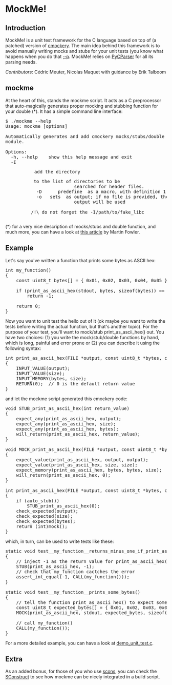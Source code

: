 MockMe! 
=======

Introduction
------------

MockMe! is a unit test framework for the C language based on top of (a patched)
version of <a href="http://code.google.com/p/cmockery/">cmockery</a>. The main idea behind
this framework is to avoid manually writing mocks and stubs for your unit tests
(you know what happens when you do that <a href="http://www.youtube.com/watch?v=T-Qn_-F2x1c">;-p</a>.
MockMe! relies on <a href="http://code.google.com/p/pycparser/">PyCParser</a> for all its parsing
needs.

*Contributors*: Cédric Meuter, Nicolas Maquet with guidance by Erik Talboom

mockme
------

At the heart of this, stands the mockme script. It acts as a C preprocessor that
auto-magically generates proper mocking and stubbing function for your double (*).
It has a simple command line interface:

<pre>
$ ./mockme --help
Usage: mockme [options] <INFILE>

Automatically generates and add cmockery mocks/stubs/double functions to a C
module.

Options:
  -h, --help    show this help message and exit
  -I <DIR>      add the directory <DIR> to the list of directories to be
                searched for header files.
  -D <NAME>     predefine <NAME> as a macro, with definition 1
  -o <OUTFILE>  sets <OUTFILE> as output; if no file is provided, the standard
                output will be used

/!\ do not forget the -I/path/to/fake_libc
</pre>

(*) for a very nice description of mocks/stubs and double function, and much more, you 
    can have a look at <a href="http://martinfowler.com/articles/mocksArentStubs.html">this article</a>
    by Martin Fowler.


Example
-------
Let's say you've written a function that prints some bytes as ASCII hex:

<pre>
int my_function()
{
	const uint8_t bytes[] = { 0x01, 0x02, 0x03, 0x04, 0x05 };

	if (print_as_ascii_hex(stdout, bytes, sizeof(bytes)) == -1)
		return -1;

	return 0;
}
</pre>

Now you want to unit test the hello out of it (ok maybe you want to write 
the tests before writing the actual function, but that's another topic).
For the purpose of your test, you'll want to mock/stub print_as_ascii_hex() out.
You have two choices: (1) you write the mock/stub/double functions by hand,
which is long, painful and error prone or (2) you can describe it using the
following syntax:

<pre>
int print_as_ascii_hex(FILE *output, const uint8_t *bytes, const size_t size)
{
    INPUT_VALUE(output);
    INPUT_VALUE(size);
    INPUT_MEMORY(bytes, size);  
    RETURN(0);	// 0 is the default return value
}
</pre>

and let the mockme script generated this cmockery code:

<pre>
void STUB_print_as_ascii_hex(int return_value)
{
    expect_any(print_as_ascii_hex, output);
    expect_any(print_as_ascii_hex, size);
    expect_any(print_as_ascii_hex, bytes);
    will_return(print_as_ascii_hex, return_value);
}

void MOCK_print_as_ascii_hex(FILE *output, const uint8_t *bytes, const size_t size)
{
    expect_value(print_as_ascii_hex, output, output);
    expect_value(print_as_ascii_hex, size, size);
    expect_memory(print_as_ascii_hex, bytes, bytes, size);
    will_return(print_as_ascii_hex, 0);
}

int print_as_ascii_hex(FILE *output, const uint8_t *bytes, const size_t size)
{
    if (auto_stub())
        STUB_print_as_ascii_hex(0);
    check_expected(output);
    check_expected(size);
    check_expected(bytes);
    return (int)mock();
}
</pre>

which, in turn, can be used to write tests like these:

<pre>
static void test__my_function__returns_minus_one_if_print_as_ascii_hex_fails() 
{
	// inject -1 as the return value for print_as_ascii_hex()
    STUB(print_as_ascii_hex, -1);  
    // check that my_function cactches the error
    assert_int_equal(-1, CALL(my_function()));
}

static void test__my_function__prints_some_bytes()
{
	// tell the function print_as_ascii_hex() to expect some bytes to be printed on stdout
    const uint8_t expected_bytes[] = { 0x01, 0x02, 0x03, 0x04, 0x05 };    MOCK(print_as_ascii_hex, stdout, expected_bytes, sizeof(expected_bytes));

	// call my_function()    
    CALL(my_function());}
</pre>

For a more detailed example, you can have a look at 
<a href="https://github.com/meuter/mockme/blob/master/demo/demo_unit_test.c">demo_unit_test.c</a>.

Extra
-----

As an added bonus, for those of you who use <a href="http://www.scons.org/">scons</a>, you can check the
<a href="https://github.com/meuter/mockme/blob/master/SConstruct">SConstruct</a> to see how
mockme can be nicely integrated in a build script.

